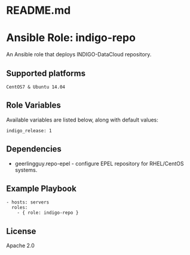 # README.md
# Ansible Role: indigo-repo

An Ansible role that deploys INDIGO-DataCloud repository.

## Supported platforms

    CentOS7 & Ubuntu 14.04

## Role Variables

Available variables are listed below, along with default values:

    indigo_release: 1

## Dependencies

- geerlingguy.repo-epel - configure EPEL repository for RHEL/CentOS systems.

## Example Playbook

    - hosts: servers
      roles:
        - { role: indigo-repo }

## License

Apache 2.0
